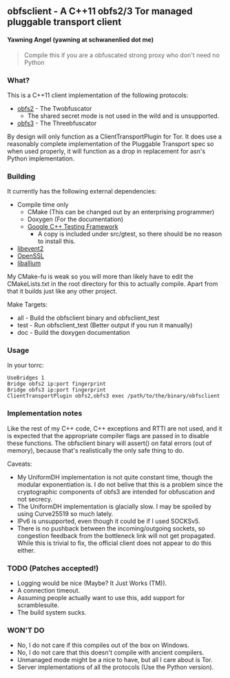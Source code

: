 ## obfsclient - A C++11 obfs2/3 Tor managed pluggable transport client
#### Yawning Angel (yawning at schwanenlied dot me)

> Compile this if you are a obfuscated strong proxy
> who don't need no Python

### What?

This is a C++11 client implementation of the following protocols:

 * [obfs2](https://gitweb.torproject.org/pluggable-transports/obfsproxy.git/blob/HEAD:/doc/obfs2/obfs2-protocol-spec.txt) - The Twobfuscator
   * The shared secret mode is not used in the wild and is unsupported.
 * [obfs3](https://gitweb.torproject.org/pluggable-transports/obfsproxy.git/blob/HEAD:/doc/obfs3/obfs3-protocol-spec.txt) - The Threebfuscator

By design will only function as a ClientTransportPlugin for Tor.  It does use a
reasonably complete implementation of the Pluggable Transport spec so when used
properly, it will function as a drop in replacement for asn's Python
implementation.

### Building

It currently has the following external dependencies:

 * Compile time only
   * CMake (This can be changed out by an enterprising programmer)
   * Doxygen (For the documentation)
   * [Google C++ Testing Framework](https://code.google.com/p/googletest/)
     * A copy is included under src/gtest, so there should be no reason to
       install this.
 * [libevent2](https://www.libevent.org)
 * [OpenSSL](https://www.openssl.org/)
 * [liballium](https://github.com/Yawning/liballium)

My CMake-fu is weak so you will more than likely have to edit the CMakeLists.txt
in the root directory for this to actually compile.  Apart from that it builds
just like any other project.

Make Targets:

 * all - Build the obfsclient binary and obfsclient_test
 * test - Run obfsclient_test (Better output if you run it manually)
 * doc - Build the doxygen documentation

### Usage

In your torrc:

    UseBridges 1
    Bridge obfs2 ip:port fingerprint
    Bridge obfs3 ip:port fingerprint
    ClientTransportPlugin obfs2,obfs3 exec /path/to/the/binary/obfsclient

### Implementation notes

Like the rest of my C++ code, C++ exceptions and RTTI are not used, and it is
expected that the appropriate compiler flags are passed in to disable these
functions.  The obfsclient binary will assert() on fatal errors (out of memory),
because that's realistically the only safe thing to do.

Caveats:

 * My UniformDH implementation is not quite constant time, though the modular
   exponentiation is.  I do not belive that this is a problem since the
   cryptographic components of obfs3 are intended for obfuscation and not
   secrecy.
 * The UniformDH implementation is glacially slow.  I may be spoiled by using
   Curve25519 so much lately.
 * IPv6 is unsupported, even though it could be if I used SOCKSv5.
 * There is no pushback between the incoming/outgoing sockets, so congestion
   feedback from the bottleneck link will not get propagated.  While this is
   trivial to fix, the official client does not appear to do this either.

### TODO (Patches accepted!)

 * Logging would be nice (Maybe?  It Just Works (TM)).
 * A connection timeout.
 * Assuming people actually want to use this, add support for scramblesuite.
 * The build system sucks.

### WON'T DO

 * No, I do not care if this compiles out of the box on Windows.
 * No, I do not care that this doesn't compile with ancient compilers.
 * Unmanaged mode might be a nice to have, but all I care about is Tor.
 * Server implementations of all the protocols (Use the Python version).

